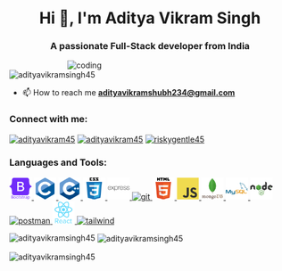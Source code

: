 <h1 align="center">Hi 👋, I'm Aditya Vikram Singh</h1>
<h3 align="center">A passionate Full-Stack developer from India</h3>

<img align="right" alt="coding" width="400"  src="https://media1.giphy.com/media/wLNuW1tCKRiPmDV5Y4/200w.gif?cid=6c09b952l0xapb954ro80uxkadtj3lxrvxqycsx875un45cg&ep=v1_gifs_search&rid=200w.gif&ct=g">

<p align="left"> <img src="https://komarev.com/ghpvc/?username=adityavikramsingh45&label=Profile%20views&color=0e75b6&style=flat" alt="adityavikramsingh45" /> </p>

- 📫 How to reach me **adityavikramshubh234@gmail.com**

<h3 align="left">Connect with me:</h3>
<p align="left">
<a href="https://www.codechef.com/users/adityavikram45" target="blank"><img align="center" src="https://cdn.jsdelivr.net/npm/simple-icons@3.1.0/icons/codechef.svg" alt="adityavikram45" height="30" width="40" /></a>
<a href="https://www.leetcode.com/adityavikram45" target="blank"><img align="center" src="https://raw.githubusercontent.com/rahuldkjain/github-profile-readme-generator/master/src/images/icons/Social/leet-code.svg" alt="adityavikram45" height="30" width="40" /></a>
<a href="https://auth.geeksforgeeks.org/user/riskygentle45" target="blank"><img align="center" src="https://raw.githubusercontent.com/rahuldkjain/github-profile-readme-generator/master/src/images/icons/Social/geeks-for-geeks.svg" alt="riskygentle45" height="30" width="40" /></a>
</p>

<h3 align="left">Languages and Tools:</h3>
<p align="left"> <a href="https://getbootstrap.com" target="_blank" rel="noreferrer"> <img src="https://raw.githubusercontent.com/devicons/devicon/master/icons/bootstrap/bootstrap-plain-wordmark.svg" alt="bootstrap" width="40" height="40"/> </a> <a href="https://www.cprogramming.com/" target="_blank" rel="noreferrer"> <img src="https://raw.githubusercontent.com/devicons/devicon/master/icons/c/c-original.svg" alt="c" width="40" height="40"/> </a> <a href="https://www.w3schools.com/cpp/" target="_blank" rel="noreferrer"> <img src="https://raw.githubusercontent.com/devicons/devicon/master/icons/cplusplus/cplusplus-original.svg" alt="cplusplus" width="40" height="40"/> </a> <a href="https://www.w3schools.com/css/" target="_blank" rel="noreferrer"> <img src="https://raw.githubusercontent.com/devicons/devicon/master/icons/css3/css3-original-wordmark.svg" alt="css3" width="40" height="40"/> </a> <a href="https://expressjs.com" target="_blank" rel="noreferrer"> <img src="https://raw.githubusercontent.com/devicons/devicon/master/icons/express/express-original-wordmark.svg" alt="express" width="40" height="40"/> </a> <a href="https://git-scm.com/" target="_blank" rel="noreferrer"> <img src="https://www.vectorlogo.zone/logos/git-scm/git-scm-icon.svg" alt="git" width="40" height="40"/> </a> <a href="https://www.w3.org/html/" target="_blank" rel="noreferrer"> <img src="https://raw.githubusercontent.com/devicons/devicon/master/icons/html5/html5-original-wordmark.svg" alt="html5" width="40" height="40"/> </a> <a href="https://developer.mozilla.org/en-US/docs/Web/JavaScript" target="_blank" rel="noreferrer"> <img src="https://raw.githubusercontent.com/devicons/devicon/master/icons/javascript/javascript-original.svg" alt="javascript" width="40" height="40"/> </a> <a href="https://www.mongodb.com/" target="_blank" rel="noreferrer"> <img src="https://raw.githubusercontent.com/devicons/devicon/master/icons/mongodb/mongodb-original-wordmark.svg" alt="mongodb" width="40" height="40"/> </a> <a href="https://www.mysql.com/" target="_blank" rel="noreferrer"> <img src="https://raw.githubusercontent.com/devicons/devicon/master/icons/mysql/mysql-original-wordmark.svg" alt="mysql" width="40" height="40"/> </a> <a href="https://nodejs.org" target="_blank" rel="noreferrer"> <img src="https://raw.githubusercontent.com/devicons/devicon/master/icons/nodejs/nodejs-original-wordmark.svg" alt="nodejs" width="40" height="40"/> </a> <a href="https://postman.com" target="_blank" rel="noreferrer"> <img src="https://www.vectorlogo.zone/logos/getpostman/getpostman-icon.svg" alt="postman" width="40" height="40"/> </a> <a href="https://reactjs.org/" target="_blank" rel="noreferrer"> <img src="https://raw.githubusercontent.com/devicons/devicon/master/icons/react/react-original-wordmark.svg" alt="react" width="40" height="40"/> </a> <a href="https://tailwindcss.com/" target="_blank" rel="noreferrer"> <img src="https://www.vectorlogo.zone/logos/tailwindcss/tailwindcss-icon.svg" alt="tailwind" width="40" height="40"/> </a> </p>

<p><img align="left" src="https://github-readme-stats.vercel.app/api/top-langs?username=adityavikramsingh45&show_icons=true&locale=en&layout=compact" alt="adityavikramsingh45" /></p>

<p>&nbsp;<img align="center" src="https://github-readme-stats.vercel.app/api?username=adityavikramsingh45&show_icons=true&locale=en" alt="adityavikramsingh45" /></p>

<p><img align="center" src="https://github-readme-streak-stats.herokuapp.com/?user=adityavikramsingh45&" alt="adityavikramsingh45" /></p>


